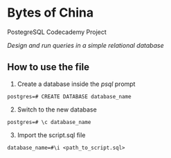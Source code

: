 # Bytes of China
PostegreSQL Codecademy Project

_Design and run queries in a simple relational database_

## How to use the file ##

1. Create a database inside the _psql_ prompt
```console
postgres=# CREATE DATABASE database_name
```
2.  Switch to the new database
```console
postgres=# \c database_name
```
3. Import the script.sql file
```console
database_name=#\i <path_to_script.sql>
```